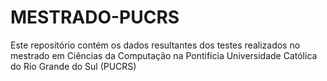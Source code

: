 # MESTRADO-PUCRS
Este repositório contém os dados resultantes dos testes realizados no mestrado em Ciências da Computação na Pontifícia Universidade Católica do Rio Grande do Sul (PUCRS)
